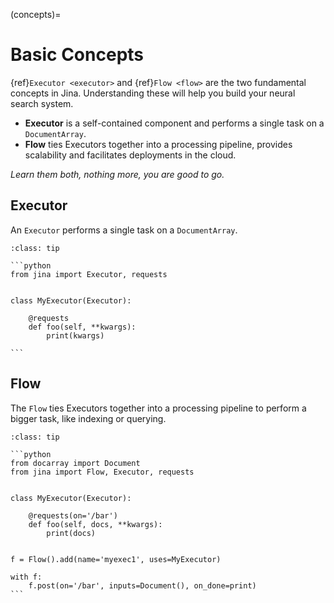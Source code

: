 (concepts)=
# Basic Concepts

{ref}`Executor <executor>` and {ref}`Flow <flow>` are the two fundamental concepts in Jina. Understanding these will help you build your neural search system.

- **Executor** is a self-contained component and performs a single task on a `DocumentArray`.
- **Flow** ties Executors together into a processing pipeline, provides scalability and facilitates deployments in the cloud.

*Learn them both, nothing more, you are good to go.*

## Executor

An `Executor` performs a single task on a `DocumentArray`.

````{admonition} Example code
:class: tip

```python
from jina import Executor, requests


class MyExecutor(Executor):

    @requests
    def foo(self, **kwargs):
        print(kwargs)

```

````


## Flow

The `Flow` ties Executors together into a processing pipeline to perform a bigger task, like indexing or querying.

````{admonition} Example code
:class: tip

```python
from docarray import Document
from jina import Flow, Executor, requests


class MyExecutor(Executor):

    @requests(on='/bar')
    def foo(self, docs, **kwargs):
        print(docs)


f = Flow().add(name='myexec1', uses=MyExecutor)

with f:
    f.post(on='/bar', inputs=Document(), on_done=print)
```

````
